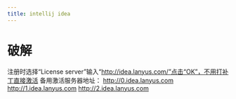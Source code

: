 ```yaml
---
title: intellij idea
---
```


# 破解

注册时选择“License server”输入“http://idea.lanyus.com/”点击“OK”，不用打补丁直接激活
备用激活服务器地址：
http://0.idea.lanyus.com
http://1.idea.lanyus.com
http://2.idea.lanyus.com
